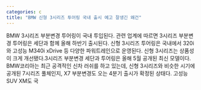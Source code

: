```yaml
---
categories: c
title: "BMW 신형 3시리즈 투어링 국내 출시 예고 잘생긴 왜건"
---
```

BMW 3시리즈 부분변경 투어링이 국내 투입된다. 관련 업계에 따르면 3시리즈 부분변경 투어링은 세단과 함께 올해 하반기 출시된다. 신형 3시리즈 투어링은 국내에서 320i와 고성능 M340i xDrive 등 다양한 파워트레인으로 운영된다. 신형 3시리즈는 상품성이 크게 개선됐다.3시리즈 부분변경 세단과 투어링은 올해 5월 공개된 최신 모델이다. BMW코리아는 최근 공격적인 신차 러쉬를 하고 있는데, 신형 3시리즈와 비슷한 시기에 공개된 7시리즈 풀체인지, X7 부분변경도 오는 4분기 출시가 확정된 상태다. 고성능 SUV XM도 국